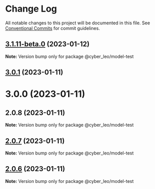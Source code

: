 # Change Log

All notable changes to this project will be documented in this file.
See [Conventional Commits](https://conventionalcommits.org) for commit guidelines.

## [3.1.11-beta.0](https://www.npmjs.com/compare/@cyber_leo/model-test@3.1.3...@cyber_leo/model-test@3.1.11-beta.0) (2023-01-12)

**Note:** Version bump only for package @cyber_leo/model-test





## [3.0.1](https://www.npmjs.com/compare/@cyber_leo/model-test@2.0.7...@cyber_leo/model-test@3.0.1) (2023-01-11)



# 3.0.0 (2023-01-11)



## 2.0.8 (2023-01-11)

**Note:** Version bump only for package @cyber_leo/model-test





## [2.0.7](https://www.npmjs.com/compare/@cyber_leo/model-test@2.0.6...@cyber_leo/model-test@2.0.7) (2023-01-11)

**Note:** Version bump only for package @cyber_leo/model-test





## [2.0.6](https://www.npmjs.com/compare/@cyber_leo/model-test@2.0.5...@cyber_leo/model-test@2.0.6) (2023-01-11)

**Note:** Version bump only for package @cyber_leo/model-test

